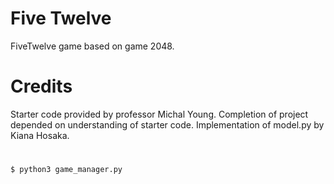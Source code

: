 # Five Twelve
FiveTwelve game based on game 2048.

# Credits
Starter code provided by professor Michal Young.
Completion of project depended on understanding of starter code.
Implementation of model.py by Kiana Hosaka.

#
```
$ python3 game_manager.py
```
